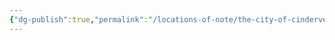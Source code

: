 ```yaml
---
{"dg-publish":true,"permalink":"/locations-of-note/the-city-of-cinderveil/magnificus-s-marvelous-emporium-of-magical-wares-magic-store/"}
---
```


